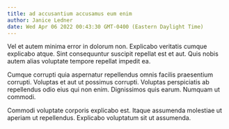 ```yaml
---
title: ad accusantium accusamus eum enim
author: Janice Ledner
date: Wed Apr 06 2022 00:43:30 GMT-0400 (Eastern Daylight Time)
---
```

Vel et autem minima error in dolorum non. Explicabo veritatis cumque explicabo atque. Sint consequuntur suscipit repellat est et aut. Quis nobis autem alias voluptate tempore repellat impedit ea.

 Cumque corrupti quia aspernatur repellendus omnis facilis praesentium corrupti. Voluptas et aut ut possimus corrupti. Voluptas perspiciatis ab repellendus odio eius qui non enim. Dignissimos quis earum. Numquam ut commodi.

 Commodi voluptate corporis explicabo est. Itaque assumenda molestiae ut aperiam ut repellendus. Explicabo voluptatum sit ut assumenda.